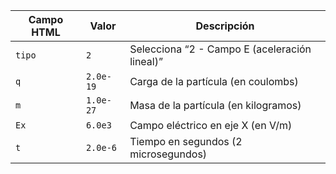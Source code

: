 | Campo HTML | Valor     | Descripción                                   |
| ---------- | --------- | --------------------------------------------- |
| `tipo`     | `2`       | Selecciona “2 - Campo E (aceleración lineal)” |
| `q`        | `2.0e-19` | Carga de la partícula (en coulombs)           |
| `m`        | `1.0e-27` | Masa de la partícula (en kilogramos)          |
| `Ex`       | `6.0e3`   | Campo eléctrico en eje X (en V/m)             |
| `t`        | `2.0e-6`  | Tiempo en segundos (2 microsegundos)          |
